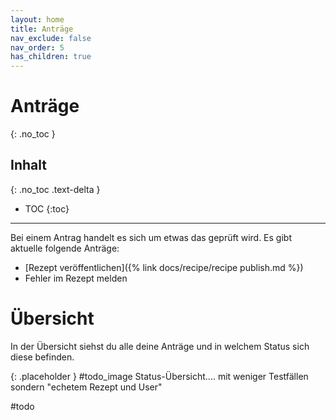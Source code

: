 ```yaml
---
layout: home
title: Anträge
nav_exclude: false
nav_order: 5
has_children: true
---
```


# Anträge
{: .no_toc }
## Inhalt
{: .no_toc .text-delta }

- TOC
{:toc}

---

Bei einem Antrag handelt es sich um etwas das geprüft wird. Es gibt aktuelle folgende Anträge:

* [Rezept veröffentlichen]({% link docs/recipe/recipe publish.md %})
* Fehler im Rezept melden

# Übersicht
In der Übersicht siehst du alle deine Anträge und in welchem Status sich diese befinden.


{: .placeholder }
#todo_image Status-Übersicht.... mit weniger Testfällen sondern "echetem Rezept und User"

#todo